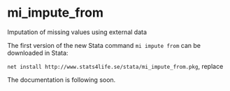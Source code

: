 # mi_impute_from
Imputation of missing values using external data

The first version of the new Stata command `mi impute from` can be downloaded in Stata:

`net install http://www.stats4life.se/stata/mi_impute_from.pkg`, replace

The documentation is following soon.
